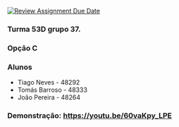 
[![Review Assignment Due Date](https://classroom.github.com/assets/deadline-readme-button-24ddc0f5d75046c5622901739e7c5dd533143b0c8e959d652212380cedb1ea36.svg)](https://classroom.github.com/a/REvBSC4c)

### Turma 53D grupo 37.

### Opção C

### Alunos

* Tiago Neves - 48292
* Tomás Barroso - 48333
* João Pereira - 48264

### Demonstração: https://youtu.be/60vaKpy_LPE